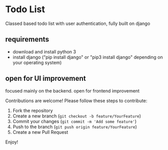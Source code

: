 # Todo List

Classed based todo list with user authentication, fully built on django

## requirements

- download and install python 3
- install django ("pip install django" or "pip3 install django" depending on your operating system)

## open for UI improvement

focused mainly on the backend. open for frontend improvement

Contributions are welcome! Please follow these steps to contribute:

1. Fork the repository
2. Create a new branch (`git checkout -b feature/YourFeature`)
3. Commit your changes (`git commit -m 'Add some feature'`)
4. Push to the branch (`git push origin feature/YourFeature`)
5. Create a new Pull Request

Enjoy!
